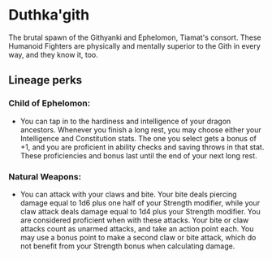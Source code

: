 # Duthka'gith
The brutal spawn of the Githyanki and Ephelomon, Tiamat's consort. These Humanoid Fighters are physically and mentally superior to the Gith in every way, and they know it, too.

## Lineage perks
### Child of Ephelomon:
 - You can tap in to the hardiness and intelligence of your dragon ancestors. Whenever you finish a long rest, you may choose either your Intelligence and Constitution stats. The one you select gets a bonus of +1, and you are proficient in ability checks and saving throws in that stat. These proficiencies and bonus last until the end of your next long rest.
### Natural Weapons:
 - You can attack with your claws and bite. Your bite deals piercing damage equal to 1d6 plus one half of your Strength modifier, while your claw attack deals damage equal to 1d4 plus your Strength modifier. You are considered proficient when with these attacks. Your bite or claw attacks count as unarmed attacks, and take an action point each. You may use a bonus point to make a second claw or bite attack, which do not benefit from your Strength bonus when calculating damage.